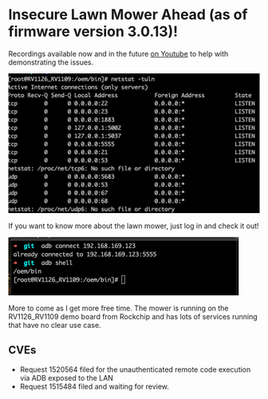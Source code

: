 # Insecure Lawn Mower Ahead (as of firmware version 3.0.13)!

Recordings available now and in the future [on Youtube](https://github.com/jrm16020/roboup-mower) to help with demonstrating the issues.

![ports](ports.png)

If you want to know more about the lawn mower, just log in and check it out!

![adb](adb-connect.png)

More to come as I get more free time.  The mower is running on the RV1126_RV1109 demo board from Rockchip and has lots of services running that have no clear use case.

## CVEs

- Request 1520564 filed for the unauthenticated remote code execution via ADB exposed to the LAN
- Request 1515484 filed and waiting for review.
